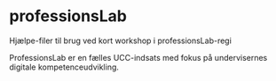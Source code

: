 # professionsLab
Hjælpe-filer til brug ved kort workshop i professionsLab-regi

ProfessionsLab er en fælles UCC-indsats med fokus på undervisernes digitale kompetenceudvikling.
